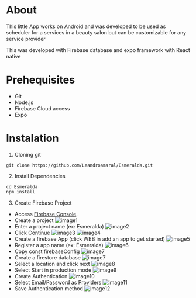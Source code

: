 # About
This little App works on Android and was developed to be used as scheduler for a services in a beauty salon but can be customizable for any service provider

This was developed with Firebase database and expo framework with React native
 
# Prehequisites 
- Git
- Node.js
- Firebase Cloud access
- Expo

# Instalation

1. Cloning git 
``` 
git clone https://github.com/Leandroamaral/Esmeralda.git
```

2. Install Dependencies
```
cd Esmeralda
npm install
```

3. Create Firebase Project

- Access  [Firebase Console](https://console.firebase.google.com/).
- Create a project
![image1](https://github.com/Leandroamaral/Esmeralda/blob/78a9d5ee6befc49339daf164c21f147f47d6c82b/assets/readme/01.png?raw=true)
- Enter a project name (ex: Esmeralda)
![image2](https://github.com/Leandroamaral/Esmeralda/blob/78a9d5ee6befc49339daf164c21f147f47d6c82b/assets/readme/03.png?raw=true)
- Click Continue
![image3](https://github.com/Leandroamaral/Esmeralda/blob/78a9d5ee6befc49339daf164c21f147f47d6c82b/assets/readme/04.png?raw=true)
![image4](https://github.com/Leandroamaral/Esmeralda/blob/78a9d5ee6befc49339daf164c21f147f47d6c82b/assets/readme/06.png?raw=true)
- Create a firebase App (click WEB in add an app to get started)
![image5](https://github.com/Leandroamaral/Esmeralda/blob/78a9d5ee6befc49339daf164c21f147f47d6c82b/assets/readme/07.png?raw=true)
- Register a app name (ex: Esmeralda)
![image6](https://github.com/Leandroamaral/Esmeralda/blob/78a9d5ee6befc49339daf164c21f147f47d6c82b/assets/readme/08.png?raw=true)
- Copy const firebaseConfig
![image7](https://github.com/Leandroamaral/Esmeralda/blob/78a9d5ee6befc49339daf164c21f147f47d6c82b/assets/readme/09.png?raw=true)
- Create a firestore database
![image7](https://github.com/Leandroamaral/Esmeralda/blob/78a9d5ee6befc49339daf164c21f147f47d6c82b/assets/readme/10.png?raw=true)
- Select a location and click next
![image8](https://github.com/Leandroamaral/Esmeralda/blob/78a9d5ee6befc49339daf164c21f147f47d6c82b/assets/readme/11.png?raw=true)
- Select Start in production mode
![image9](https://github.com/Leandroamaral/Esmeralda/blob/78a9d5ee6befc49339daf164c21f147f47d6c82b/assets/readme/12.png?raw=true)
- Create Authentication
![image10](https://github.com/Leandroamaral/Esmeralda/blob/78a9d5ee6befc49339daf164c21f147f47d6c82b/assets/readme/13.png?raw=true)
- Select Email/Password as Providers
![image11](https://github.com/Leandroamaral/Esmeralda/blob/78a9d5ee6befc49339daf164c21f147f47d6c82b/assets/readme/14.png?raw=true)
- Save Authentication method
![image12](https://github.com/Leandroamaral/Esmeralda/blob/78a9d5ee6befc49339daf164c21f147f47d6c82b/assets/readme/15.png?raw=true)
